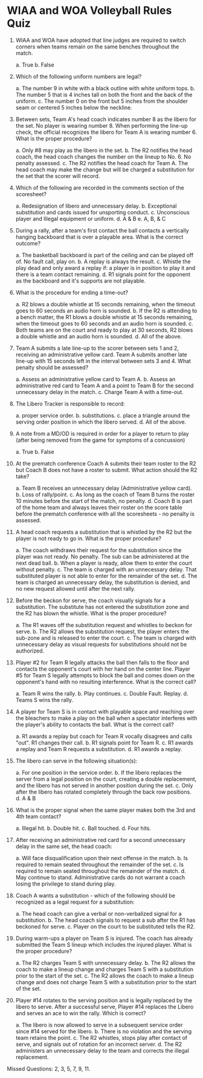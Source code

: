 # WIAA and WOA Volleyball Rules Quiz

1. WIAA and WOA have adopted that line judges are required to switch corners when teams remain on the same benches throughout the match.

   a. True
   b. False

2. Which of the following uniform numbers are legal?

   a. The number 9 in white with a black outline with white uniform tops.
   b. The number 5 that is 4 inches tall on both the front and the back of the uniform.
   c. The number 0 on the front but 5 inches from the shoulder seam or centered 5 inches below the neckline.

3. Between sets, Team A's head coach indicates number 8 as the libero for the set. No player is wearing number 8. When performing the line-up check, the official recognizes the libero for Team A is wearing number 6. What is the proper procedure?

   a. Only #8 may play as the libero in the set.
   b. The R2 notifies the head coach, the head coach changes the number on the lineup to No. 6. No penalty assessed.
   c. The R2 notifies the head coach for Team A. The head coach may make the change but will be charged a substitution for the set that the scorer will record.

4. Which of the following are recorded in the comments section of the scoresheet?

   a. Redesignation of libero and unnecessary delay.
   b. Exceptional substitution and cards issued for unsporting conduct.
   c. Unconscious player and Illegal equipment or uniform.
   d. A & B
   e. A, B, & C

5. During a rally, after a team's first contact the ball contacts a vertically hanging backboard that is over a playable area. What is the correct outcome?

   a. The basketball backboard is part of the ceiling and can be played off of. No fault call, play on.
   b. A replay is always the result.
   c. Whistle the play dead and only award a replay if: a player is in position to play it and there is a team contact remaining.
   d. R1 signals point for the opponent as the backboard and it's supports are not playable.

6. What is the procedure for ending a time-out?

   a. R2 blows a double whistle at 15 seconds remaining, when the timeout goes to 60 seconds an audio horn is sounded.
   b. If the R2 is attending to a bench matter, the R1 blows a double whistle at 15 seconds remaining, when the timeout goes to 60 seconds and an audio horn is sounded.
   c. Both teams are on the court and ready to play at 30 seconds, R2 blows a double whistle and an audio horn is sounded.
   d. All of the above.

7. Team A submits a late line-up to the scorer between sets 1 and 2, receiving an administrative yellow card. Team A submits another late line-up with 15 seconds left in the interval between sets 3 and 4. What penalty should be assessed?

   a. Assess an administrative yellow card to Team A.
   b. Assess an administrative red card to Team A and a point to Team B for the second unnecessary delay in the match.
   c. Charge Team A with a time-out.

8. The Libero Tracker is responsible to record:

   a. proper service order.
   b. substitutions.
   c. place a triangle around the serving order position in which the libero served.
   d. All of the above.

9. A note from a MD/OD is required in order for a player to return to play (after being removed from the game for symptoms of a concussion)

   a. True
   b. False

10. At the prematch conference Coach A submits their team roster to the R2 but Coach B does not have a roster to submit. What action should the R2 take?

    a. Team B receives an unnecessary delay (Administrative yellow card).
    b. Loss of rally/point.
    c. As long as the coach of Team B turns the roster 10 minutes before the start of the match, no penalty.
    d. Coach B is part of the home team and always leaves their roster on the score table before the prematch conference with all the scoresheets - no penalty is assessed.

11. A head coach requests a substitution that is whistled by the R2 but the player is not ready to go in. What is the proper procedure?

    a. The coach withdraws their request for the substitution since the player was not ready. No penalty. The sub can be administered at the next dead ball.
    b. When a player is ready, allow them to enter the court without penalty.
    c. The team is charged with an unnecessary delay. That substituted player is not able to enter for the remainder of the set.
    d. The team is charged an unnecessary delay, the substitution is denied, and no new request allowed until after the next rally.

12. Before the beckon for serve, the coach visually signals for a substitution. The substitute has not entered the substitution zone and the R2 has blown the whistle. What is the proper procedure?

    a. The R1 waves off the substitution request and whistles to beckon for serve.
    b. The R2 allows the substitution request, the player enters the sub-zone and is released to enter the court.
    c. The team is charged with unnecessary delay as visual requests for substitutions should not be authorized.

13. Player #2 for Team R legally attacks the ball then falls to the floor and contacts the opponent's court with her hand on the center line. Player #5 for Team S legally attempts to block the ball and comes down on the opponent's hand with no resulting interference. What is the correct call?

    a. Team R wins the rally.
    b. Play continues.
    c. Double Fault. Replay.
    d. Teams S wins the rally.

14. A player for Team S is in contact with playable space and reaching over the bleachers to make a play on the ball when a spectator interferes with the player's ability to contacts the ball. What is the correct call?

    a. R1 awards a replay but coach for Team R vocally disagrees and calls "out". R1 changes their call.
    b. R1 signals point for Team R.
    c. R1 awards a replay and Team R requests a substitution.
    d. R1 awards a replay.

15. The libero can serve in the following situation(s):

    a. For one position in the service order.
    b. If the libero replaces the server from a legal position on the court, creating a double replacement, and the libero has not served in another position during the set.
    c. Only after the libero has rotated completely through the back row positions.
    d. A & B

16. What is the proper signal when the same player makes both the 3rd and 4th team contact?

    a. Illegal hit.
    b. Double hit.
    c. Ball touched.
    d. Four hits.

17. After receiving an administrative red card for a second unnecessary delay in the same set, the head coach:

    a. Will face disqualification upon their next offense in the match.
    b. Is required to remain seated throughout the remainder of the set.
    c. Is required to remain seated throughout the remainder of the match.
    d. May continue to stand. Administrative cards do not warrant a coach losing the privilege to stand during play.

18. Coach A wants a substitution - which of the following should be recognized as a legal request for a substitution:

    a. The head coach can give a verbal or non-verbalized signal for a substitution.
    b. The head coach signals to request a sub after the R1 has beckoned for serve.
    c. Player on the court to be substituted tells the R2.

19. During warm-ups a player on Team S is injured. The coach has already submitted the Team S lineup which includes the injured player. What is the proper procedure?

    a. The R2 charges Team S with unnecessary delay.
    b. The R2 allows the coach to make a lineup change and charges Team S with a substitution prior to the start of the set.
    c. The R2 allows the coach to make a lineup change and does not charge Team S with a substitution prior to the start of the set.

20. Player #14 rotates to the serving position and is legally replaced by the libero to serve. After a successful serve, Player #14 replaces the Libero and serves an ace to win the rally. Which is correct?

    a. The libero is now allowed to serve in a subsequent service order since #14 served for the libero.
    b. There is no violation and the serving team retains the point.
    c. The R2 whistles, stops play after contact of serve, and signals out of rotation for an incorrect server.
    d. The R2 administers an unnecessary delay to the team and corrects the illegal replacement.

Missed Questions: 2, 3, 5, 7, 9, 11.
